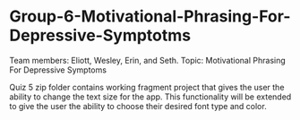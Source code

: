 # Group-6-Motivational-Phrasing-For-Depressive-Symptotms
Team members: Eliott, Wesley, Erin, and Seth. Topic: Motivational Phrasing For Depressive Symptoms

Quiz 5 zip folder contains working fragment project that gives the user the ability to change the text size for the app. This functionality will be extended to give the user the ability to choose their desired font type and color.
